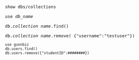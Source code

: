 <pre>
show dbs/collections

use <i>db_name</i>

db.<i>collection name</i>.find()

db.<i>collection name</i>.remove( {"username":"testuser"})
</pre>
```
use gunnbiz
db.users.find()
db.users.remove({"studentID":########})
```
